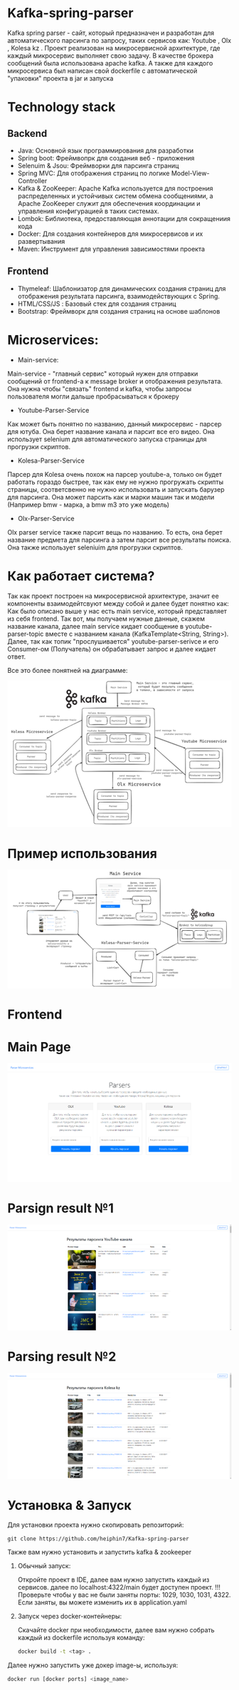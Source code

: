 # Kafka-spring-parser

Kafka spring parser - сайт, который предназначен и разработан для автоматического парсинга по запросу, таких сервисов как: Youtube , Olx , Kolesa kz . Проект реализован на микросервисной архитектуре, где каждый микросервис выполняет свою задачу. В качестве брокера сообщений была использована apache kafka. А также для каждого микросервиса был написан свой dockerfile с автоматической "упаковки" проекта в jar и запуска 

# Technology stack 

## Backend 

+ Java: Основной язык программирования для разработки
+ Spring boot: Фреймвопрк для создания веб - приложения
+ Selenuim & Jsou: Фреймворки для парсинга страниц
+ Spring MVC: Для отображения страниц по логике Model-View-Controller
+ Kafka & ZooKeeper:  Apache Kafka используется для построения распределенных и устойчивых систем обмена сообщениями, а Apache ZooKeeper служит для обеспечения координации и управления конфигурацией в таких системах.
+ Lombok: Библиотека, предоставляющая аннотации для сокращениия кода
+ Docker: Для создания контейнеров для микросервисов и их развертывания
+ Maven: Инструмент для управления зависимостями проекта

## Frontend

- Thymeleaf: Шаблонизатор для динамических создания страниц для отображения результата парсинга, взаимодействующих с Spring.
- HTML/CSS/JS : Базовый стек для создания страниц
- Bootstrap: Фреймворк для создания страниц на основе шаблонов


# Microservices:

+ Main-service:

Main-service - "главный сервис" который нужен для отправки сообщений от frontend-а к message broker и отображения результата. Она нужна чтобы "связать" frontend и kafka, чтобы запросы пользователя могли дальше пробрасываться к брокеру


+ Youtube-Parser-Service

Как может быть понятно по названию, данный микросервис - парсер для ютуба. Она берет название канала и парсит все его видео. Она использует selenium для автоматического запуска страницы для прогрузки скриптов.

+ Kolesa-Parser-Service

Парсер для Kolesa очень похож на парсер youtube-а, только он будет работать гораздо быстрее, так как ему не нужно прогружать скрипты страницы, соответсвенно не нужно использовать и запускать барузер для парсинга. Она может парсить как и марки машин так и модели (Например bmw - марка, а bmw m3 это уже модель)

+ Olx-Parser-Service

Olx parser service также парсит вещь по названию. То есть, она берет название предмета для парсинга а затем парсит все результаты поиска. Она также использует seleniuim для прогрузки скриптов.


# Как работает система?

Так как проект построен на микросервисной архитектуре, значит ее компоненты взаимодейтсвуют между собой и далее будет понятно как:
Как было описано выше у нас есть main service, который представляет из себя frontend. Так вот, мы получаем нужные данные, скажем название канала, далее main service кидает сообщение в youtube-parser-topic вместе с названием канала (KafkaTemplate<String, String>). Далее, так как топик "прослушивается" youtube-parser-serivce и его Consumer-ом (Получатель) он обрабатывает запрос и далее кидает ответ.

Все это более понятней на диаграмме:

![alt text](https://github.com/heiphin7/Kafka-spring-parser/blob/main/microservices.png)

# Пример использования 

![alt text](https://github.com/heiphin7/Kafka-spring-parser/blob/main/test-case.png)

# Frontend

# Main Page

![alt text](https://github.com/heiphin7/Kafka-spring-parser/blob/main/main_page.png)

# Parsign result №1

![alt text](https://github.com/heiphin7/Kafka-spring-parser/blob/main/youtube-resluts.png)

# Parsing result №2

![alt text](https://github.com/heiphin7/Kafka-spring-parser/blob/main/parser-example.png)


# Установка & Запуск

Для установки проекта нужно скопировать репозиторий:

    git clone https://github.com/heiphin7/Kafka-spring-parser
    
Также вам нужно установить и запустить kafka & zookeeper

1. Обычный запуск:

   Откройте проект в IDE, далее вам нужно запустить каждый из сервисов. далее по localhost:4322/main будет доступен проект.
   !!! Проверьте чтобы у вас не были заняты порты: 1029, 1030, 1031, 4322. Если заняты, вы можете изменить их в application.yaml

2. Запуск через docker-контейнеры:

   Скачайте docker при необходимости, далее вам нужно собрать каждый из dockerfile используя команду:
   
   ```bash
   docker build -t <tag> .
   ```

  Далее нужно запустить уже докер image-ы, используя:

  ```bash
  docker run [docker ports] <image_name>
  ```
   

